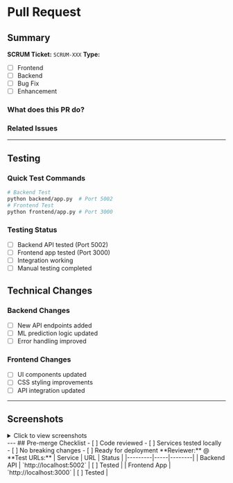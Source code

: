 # Pull Request
## Summary
**SCRUM Ticket:** `SCRUM-XXX`
**Type:**
- [ ] Frontend
- [ ] Backend
- [ ] Bug Fix
- [ ] Enhancement
### What does this PR do?
<!-- Describe your changes here -->
### Related Issues
<!-- Link related issues: Closes #XXX, Fixes #XXX -->
---
## Testing
### Quick Test Commands
```bash
# Backend Test
python backend/app.py  # Port 5002
# Frontend Test
python frontend/app.py # Port 3000
```
### Testing Status
- [ ] Backend API tested (Port 5002)
- [ ] Frontend app tested (Port 3000)
- [ ] Integration working
- [ ] Manual testing completed
## Technical Changes
### Backend Changes
- [ ] New API endpoints added
- [ ] ML prediction logic updated
- [ ] Error handling improved
### Frontend Changes
- [ ] UI components updated
- [ ] CSS styling improvements
- [ ] API integration updated
---
## Screenshots
<details>
<summary>Click to view screenshots</summary>
### Before Changes
<!-- Screenshot here -->
### After Changes
<!-- Screenshot here -->
</details>
---
## Pre-merge Checklist
- [ ] Code reviewed
- [ ] Services tested locally
- [ ] No breaking changes
- [ ] Ready for deployment
**Reviewer:** @<!-- username -->
**Test URLs:**
| Service | URL | Status |
|---------|-----|--------|
| Backend API | `http://localhost:5002` | [ ] Tested |
| Frontend App | `http://localhost:3000` | [ ] Tested |
